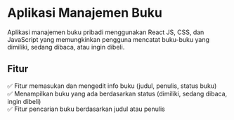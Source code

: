 # Aplikasi Manajemen Buku
Aplikasi manajemen buku pribadi menggunakan React JS, CSS, dan JavaScript yang memungkinkan pengguna mencatat buku-buku yang dimiliki, sedang dibaca, atau ingin dibeli.

## Fitur  
✅ Fitur memasukan dan mengedit info buku (judul, penulis, status buku)  
✅ Menampilkan buku yang ada berdasarkan status (dimiliki, sedang dibaca, ingin dibeli)  
✅ Fitur pencarian buku berdasarkan judul atau penulis
